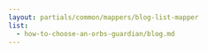 ```yaml
---
layout: partials/common/mappers/blog-list-mapper
list:
  - how-to-choose-an-orbs-guardian/blog.md
---
```

